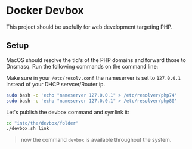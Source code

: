 # Docker Devbox

This project should be usefully for web development targeting PHP.

## Setup

MacOS should resolve the tld's of the PHP domains and forward those to Dnsmasq.
Run the following commands on the command line:

Make sure in your `/etc/resolv.conf` the nameserver is set to `127.0.0.1` instead of your DHCP servcer/Router ip.

```bash
sudo bash -c 'echo "nameserver 127.0.0.1" > /etc/resolver/php74'
sudo bash -c 'echo "nameserver 127.0.0.1" > /etc/resolver/php80'
```

Let's publish the devbox command and symlink it:
```bash
cd "into/the/devbox/folder"
./devbox.sh link
```

> now the command `devbox` is available throughout the system.
